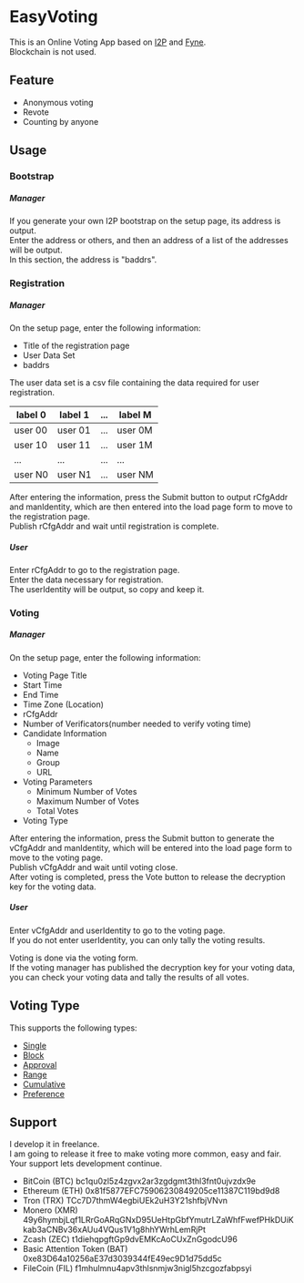 # EasyVoting
This is an Online Voting App based on [I2P](https://geti2p.net/en/) and [Fyne](https://fyne.io/).<br>
Blockchain is not used.<br>

## Feature
* Anonymous voting  
* Revote  
* Counting by anyone  


## Usage
### Bootstrap
##### Manager  
If you generate your own I2P bootstrap on the setup page, its address is output.  
Enter the address or others, and then an address of a list of the addresses will be output.  
In this section, the address is "baddrs".
### Registration
##### Manager  
On the setup page, enter the following information:
- Title of the registration page
- User Data Set
- baddrs

The user data set is a csv file containing the data required for user registration.

| label 0 | label 1 | ... | label M |
| --- | --- | --- | --- |
| user 00 | user 01 | ... | user 0M |
| user 10 | user 11 | ... | user 1M |
| ... | ... | ... | ... |
| user N0 | user N1 | ... | user NM |

After entering the information, press the Submit button to output rCfgAddr and manIdentity, which are then entered into the load page form to move to the registration page.  
Publish rCfgAddr and wait until registration is complete.

##### User  
Enter rCfgAddr to go to the registration page.  
Enter the data necessary for registration.   
The userIdentity will be output, so copy and keep it.  

### Voting
##### Manager  
On the setup page, enter the following information:
- Voting Page Title
- Start Time
- End Time
- Time Zone (Location)
- rCfgAddr
- Number of Verificators(number needed to verify voting time)
- Candidate Information
  - Image
  - Name
  - Group
  - URL
- Voting Parameters
  - Minimum Number of Votes
  - Maximum Number of Votes
  - Total Votes
- Voting Type

After entering the information, press the Submit button to generate the vCfgAddr and manIdentity, which will be entered into the load page form to move to the voting page.  
Publish vCfgAddr and wait until voting close.  
After voting is completed, press the Vote button to release the decryption key for the voting data.

##### User  
Enter vCfgAddr and userIdentity to go to the voting page.  
If you do not enter userIdentity, you can only tally the voting results.  

Voting is done via the voting form.  
If the voting manager has published the decryption key for your voting data, you can check your voting data and tally the results of all votes.

## Voting Type
This supports the following types:  
* [Single](https://en.wikipedia.org/wiki/Single_transferable_vote)  
* [Block](https://en.wikipedia.org/wiki/Multiple_non-transferable_vote)  
* [Approval](https://en.wikipedia.org/wiki/Approval_voting)  
* [Range](https://en.wikipedia.org/wiki/Score_voting)  
* [Cumulative](https://en.wikipedia.org/wiki/Cumulative_voting)  
* [Preference](https://en.wikipedia.org/wiki/Ranked_voting)  

## Support
I develop it in freelance.<br>
I am going to release it free to make voting more common, easy and fair.<br>
Your support lets development continue.<br>

- BitCoin (BTC)
bc1qu0zl5z4zgvx2ar3zgdgmt3thl3fnt0ujvzdx9e
- Ethereum (ETH)
0x81f5877EFC75906230849205ce11387C119bd9d8
- Tron (TRX)
TCc7D7thmW4egbiUEk2uH3Y21shfbjVNvn
- Monero (XMR)
49y6hymbjLqf1LRrGoARqGNxD95UeHtpGbfYmutrLZaWhfFwefPHkDUiKkab3aCNBv36xAUu4VQus1V1g8hhYWrhLemRjPt
- Zcash (ZEC)
t1diehqpgftGp9dvEMKcAoCUxZnGgodcU96
- Basic Attention Token (BAT)
0xe83D64a10256aE37d3039344fE49ec9D1d75dd5c
- FileCoin (FIL)
f1mhulmnu4apv3thlsnmjw3nigl5hzcgozfabpsyi
